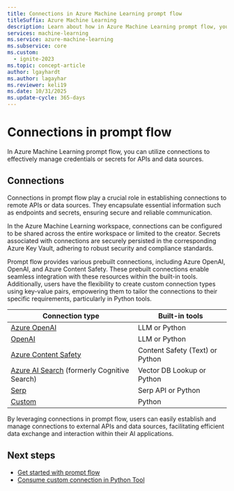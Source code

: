```yaml
---
title: Connections in Azure Machine Learning prompt flow
titleSuffix: Azure Machine Learning
description: Learn about how in Azure Machine Learning prompt flow, you can utilize connections to effectively manage credentials or secrets for APIs and data sources.
services: machine-learning
ms.service: azure-machine-learning
ms.subservice: core
ms.custom:
  - ignite-2023
ms.topic: concept-article
author: lgayhardt
ms.author: lagayhar
ms.reviewer: keli19
ms.date: 10/31/2025
ms.update-cycle: 365-days
---
```


# Connections in prompt flow

In Azure Machine Learning prompt flow, you can utilize connections to effectively manage credentials or secrets for APIs and data sources.

## Connections

Connections in prompt flow play a crucial role in establishing connections to remote APIs or data sources. They encapsulate essential information such as endpoints and secrets, ensuring secure and reliable communication.

In the Azure Machine Learning workspace, connections can be configured to be shared across the entire workspace or limited to the creator. Secrets associated with connections are securely persisted in the corresponding Azure Key Vault, adhering to robust security and compliance standards.

Prompt flow provides various prebuilt connections, including Azure OpenAI, OpenAI, and Azure Content Safety. These prebuilt connections enable seamless integration with these resources within the built-in tools. Additionally, users have the flexibility to create custom connection types using key-value pairs, empowering them to tailor the connections to their specific requirements, particularly in Python tools.

| Connection type                                              | Built-in tools                  |
| ------------------------------------------------------------ | ------------------------------- |
| [Azure OpenAI](https://azure.microsoft.com/products/cognitive-services/openai-service) | LLM or Python                   |
| [OpenAI](https://openai.com/)                               | LLM or Python                   |
| [Azure Content Safety](https://aka.ms/acs-doc)               | Content Safety (Text) or Python |
| [Azure AI Search](https://azure.microsoft.com/products/search) (formerly Cognitive Search) | Vector DB Lookup or Python      |
| [Serp](https://serpapi.com/)                                 | Serp API or Python              |
| [Custom](./tools-reference/python-tool.md#use-a-custom-connection-in-python)                                                       | Python                          |

By leveraging connections in prompt flow, users can easily establish and manage connections to external APIs and data sources, facilitating efficient data exchange and interaction within their AI applications.

## Next steps

- [Get started with prompt flow](get-started-prompt-flow.md)
- [Consume custom connection in Python Tool](./tools-reference/python-tool.md#use-a-custom-connection-in-python)
